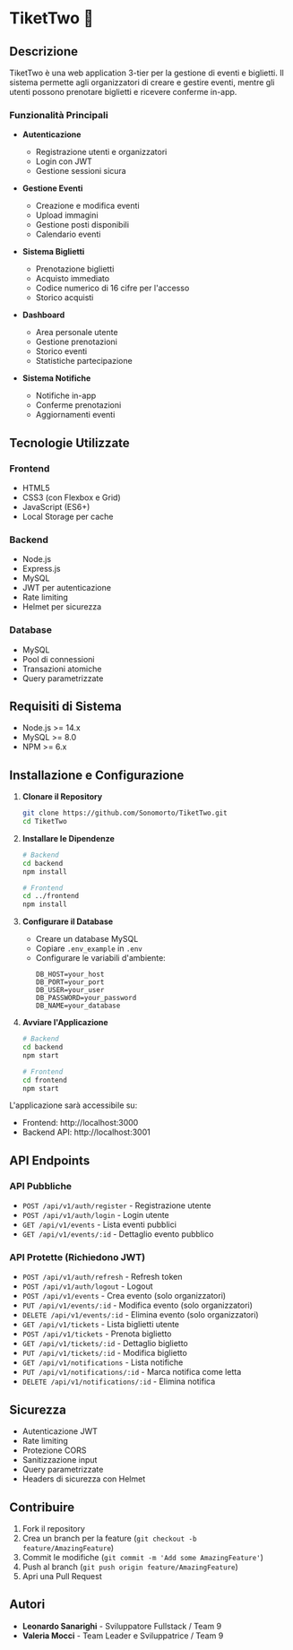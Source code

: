 # TiketTwo 🎫

## Descrizione
TiketTwo è una web application 3-tier per la gestione di eventi e biglietti. Il sistema permette agli organizzatori di creare e gestire eventi, mentre gli utenti possono prenotare biglietti e ricevere conferme in-app.

### Funzionalità Principali
- **Autenticazione**
  - Registrazione utenti e organizzatori
  - Login con JWT
  - Gestione sessioni sicura

- **Gestione Eventi**
  - Creazione e modifica eventi
  - Upload immagini
  - Gestione posti disponibili
  - Calendario eventi

- **Sistema Biglietti**
  - Prenotazione biglietti
  - Acquisto immediato
  - Codice numerico di 16 cifre per l'accesso
  - Storico acquisti

- **Dashboard**
  - Area personale utente
  - Gestione prenotazioni
  - Storico eventi
  - Statistiche partecipazione

- **Sistema Notifiche**
  - Notifiche in-app
  - Conferme prenotazioni
  - Aggiornamenti eventi

## Tecnologie Utilizzate

### Frontend
- HTML5
- CSS3 (con Flexbox e Grid)
- JavaScript (ES6+)
- Local Storage per cache

### Backend
- Node.js
- Express.js
- MySQL
- JWT per autenticazione
- Rate limiting
- Helmet per sicurezza

### Database
- MySQL
- Pool di connessioni
- Transazioni atomiche
- Query parametrizzate

## Requisiti di Sistema
- Node.js >= 14.x
- MySQL >= 8.0
- NPM >= 6.x

## Installazione e Configurazione

1. **Clonare il Repository**
   ```bash
   git clone https://github.com/Sonomorto/TiketTwo.git
   cd TiketTwo
   ```

2. **Installare le Dipendenze**
   ```bash
   # Backend
   cd backend
   npm install

   # Frontend
   cd ../frontend
   npm install
   ```

3. **Configurare il Database**
   - Creare un database MySQL
   - Copiare `.env_example` in `.env`
   - Configurare le variabili d'ambiente:
     ```env
     DB_HOST=your_host
     DB_PORT=your_port
     DB_USER=your_user
     DB_PASSWORD=your_password
     DB_NAME=your_database
     ```

4. **Avviare l'Applicazione**
   ```bash
   # Backend
   cd backend
   npm start

   # Frontend
   cd frontend
   npm start
   ```

L'applicazione sarà accessibile su:
- Frontend: http://localhost:3000
- Backend API: http://localhost:3001

## API Endpoints

### API Pubbliche
- `POST /api/v1/auth/register` - Registrazione utente
- `POST /api/v1/auth/login` - Login utente
- `GET /api/v1/events` - Lista eventi pubblici
- `GET /api/v1/events/:id` - Dettaglio evento pubblico

### API Protette (Richiedono JWT)
- `POST /api/v1/auth/refresh` - Refresh token
- `POST /api/v1/auth/logout` - Logout
- `POST /api/v1/events` - Crea evento (solo organizzatori)
- `PUT /api/v1/events/:id` - Modifica evento (solo organizzatori)
- `DELETE /api/v1/events/:id` - Elimina evento (solo organizzatori)
- `GET /api/v1/tickets` - Lista biglietti utente
- `POST /api/v1/tickets` - Prenota biglietto
- `GET /api/v1/tickets/:id` - Dettaglio biglietto
- `PUT /api/v1/tickets/:id` - Modifica biglietto
- `GET /api/v1/notifications` - Lista notifiche
- `PUT /api/v1/notifications/:id` - Marca notifica come letta
- `DELETE /api/v1/notifications/:id` - Elimina notifica

## Sicurezza
- Autenticazione JWT
- Rate limiting
- Protezione CORS
- Sanitizzazione input
- Query parametrizzate
- Headers di sicurezza con Helmet

## Contribuire
1. Fork il repository
2. Crea un branch per la feature (`git checkout -b feature/AmazingFeature`)
3. Commit le modifiche (`git commit -m 'Add some AmazingFeature'`)
4. Push al branch (`git push origin feature/AmazingFeature`)
5. Apri una Pull Request

## Autori
- **Leonardo Sanarighi** - Sviluppatore Fullstack / Team 9
- **Valeria Mocci** - Team Leader e Sviluppatrice / Team 9
